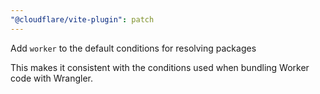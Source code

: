 ```yaml
---
"@cloudflare/vite-plugin": patch
---
```


Add `worker` to the default conditions for resolving packages

This makes it consistent with the conditions used when bundling Worker code with Wrangler.
